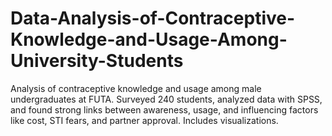 # Data-Analysis-of-Contraceptive-Knowledge-and-Usage-Among-University-Students
Analysis of contraceptive knowledge and usage among male undergraduates at FUTA. Surveyed 240 students, analyzed data with SPSS, and found strong links between awareness, usage, and influencing factors like cost, STI fears, and partner approval. Includes visualizations.
